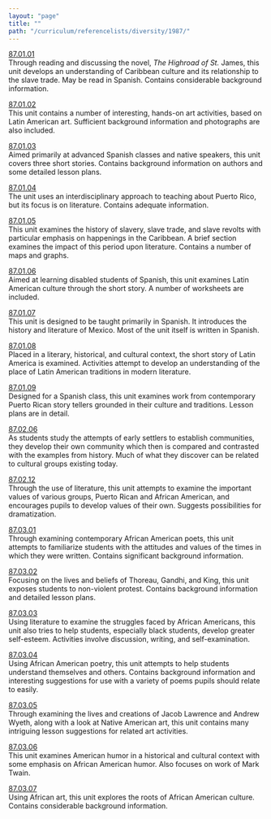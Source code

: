 ```yaml
---
layout: "page"
title: ""
path: "/curriculum/referencelists/diversity/1987/"
---
```

<main><a href="../../../guides/1987/1/87.01.01.x.html">87.01.01</a> <br/> Through reading and discussing the novel, <i>The</i> <i>Highroad</i> <i>of</i> <i>St.</i> James, this unit develops an understanding of Caribbean culture and its relationship to the slave trade. May be read in Spanish. Contains considerable background information. <p> <a href="../../../guides/1987/1/87.01.02.x.html">87.01.02</a> <br/> This unit contains a number of interesting, hands-on art activities, based on Latin American art. Sufficient background information and photographs are also included. </p><p> <a href="../../../guides/1987/1/87.01.03.x.html">87.01.03</a> <br/> Aimed primarily at advanced Spanish classes and native speakers, this unit covers three short stories. Contains background information on authors and some detailed lesson plans. </p><p> <a href="../../../guides/1987/1/87.01.04.x.html">87.01.04</a> <br/> The unit uses an interdisciplinary approach to teaching about Puerto Rico, but its focus is on literature. Contains adequate information. </p><p> <a href="../../../guides/1987/1/87.01.05.x.html">87.01.05</a> <br/> This unit examines the history of slavery, slave trade, and slave revolts with particular emphasis on happenings in the Caribbean. A brief section examines the impact of this period upon literature. Contains a number of maps and graphs. </p><p> <a href="../../../guides/1987/1/87.01.06.x.html">87.01.06</a> <br/> Aimed at learning disabled students of Spanish, this unit examines Latin American culture through the short story. A number of worksheets are included. </p><p> <a href="../../../guides/1987/1/87.01.07.x.html">87.01.07</a> <br/> This unit is designed to be taught primarily in Spanish. It introduces the history and literature of Mexico. Most of the unit itself is written in Spanish. </p><p> <a href="../../../guides/1987/1/87.01.08.x.html">87.01.08</a> <br/> Placed in a literary, historical, and cultural context, the short story of Latin America is examined. Activities attempt to develop an understanding of the place of Latin American traditions in modern literature. </p><p> <a href="../../../guides/1987/1/87.01.09.x.html">87.01.09</a> <br/> Designed for a Spanish class, this unit examines work from contemporary Puerto Rican story tellers grounded in their culture and traditions. Lesson plans are in detail. </p><p> <a href="../../../guides/1987/2/87.02.06.x.html">87.02.06</a> <br/> As students study the attempts of early settlers to establish communities, they develop their own community which then is compared and contrasted with the examples from history. Much of what they discover can be related to cultural groups existing today. </p><p> <a href="../../../guides/1987/2/87.02.12.x.html">87.02.12</a> <br/> Through the use of literature, this unit attempts to examine the important values of various groups, Puerto Rican and African American, and encourages pupils to develop values of their own. Suggests possibilities for dramatization. </p><p> <a href="../../../guides/1987/3/87.03.01.x.html">87.03.01</a> <br/> Through examining contemporary African American poets, this unit attempts to familiarize students with the attitudes and values of the times in which they were written. Contains significant background information. </p><p> <a href="../../../guides/1987/3/87.03.02.x.html">87.03.02</a> <br/> Focusing on the lives and beliefs of Thoreau, Gandhi, and King, this unit exposes students to non-violent protest. Contains background information and detailed lesson plans. </p><p> <a href="../../../guides/1987/3/87.03.03.x.html">87.03.03</a> <br/> Using literature to examine the struggles faced by African Americans, this unit also tries to help students, especially black students, develop greater self-esteem. Activities involve discussion, writing, and self-examination. </p><p> <a href="../../../guides/1987/3/87.03.04.x.html">87.03.04</a> <br/> Using African American poetry, this unit attempts to help students understand themselves and others. Contains background information and interesting suggestions for use with a variety of poems pupils should relate to easily. </p><p> <a href="../../../guides/1987/3/87.03.05.x.html">87.03.05</a> <br/> Through examining the lives and creations of Jacob Lawrence and Andrew Wyeth, along with a look at Native American art, this unit contains many intriguing lesson suggestions for related art activities. </p><p> <a href="../../../guides/1987/3/87.03.06.x.html">87.03.06</a> <br/> This unit examines American humor in a historical and cultural context with some emphasis on African American humor. Also focuses on work of Mark Twain. </p><p> <a href="../../../guides/1987/3/87.03.07.x.html">87.03.07</a> <br/> Using African art, this unit explores the roots of African American culture. Contains considerable background information. <br/> <br/> 
</p></main>